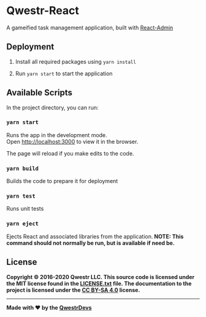 # Qwestr-React

A gameified task management application, built with [React-Admin](https://marmelab.com/react-admin/)

## Deployment

1.  Install all required packages using `yarn install`

2.  Run `yarn start` to start the application

## Available Scripts

In the project directory, you can run:

### `yarn start`

Runs the app in the development mode.<br>
Open [http://localhost:3000](http://localhost:3000) to view it in the browser.

The page will reload if you make edits to the code.

### `yarn build`

Builds the code to prepare it for deployment

### `yarn test`

Runs unit tests

### `yarn eject`

Ejects React and associated libraries from the application.<b>
NOTE: This command should not normally be run, but is available if need be.

## License

Copyright © 2016-2020 Qwestr LLC. This source code is licensed under the MIT
license found in the [LICENSE.txt](https://github.com/Qwestr/Qwestr-React/blob/master/LICENSE.txt)
file. The documentation to the project is licensed under the
[CC BY-SA 4.0](http://creativecommons.org/licenses/by-sa/4.0/) license.

---
Made with ♥ by the [QwestrDevs](https://github.com/Qwestr/Qwestr-React/graphs/contributors)